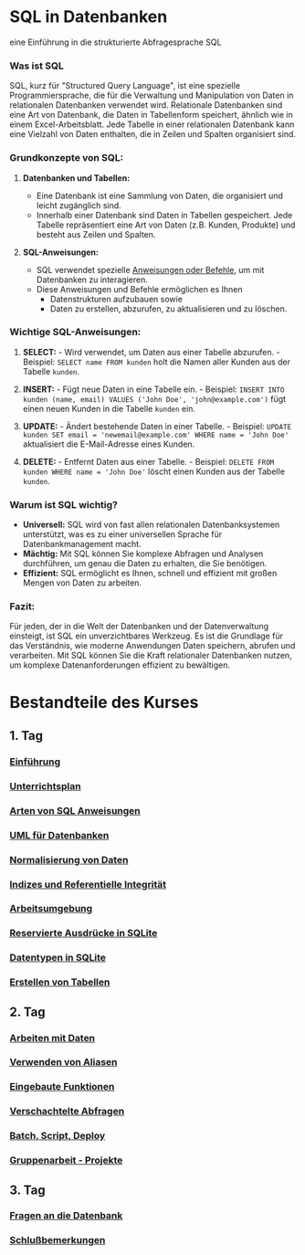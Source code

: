 # SQL in Datenbanken

eine Einführung in die strukturierte Abfragesprache SQL

### Was ist SQL

SQL, kurz für "Structured Query Language", ist eine spezielle Programmiersprache, die für die Verwaltung und
Manipulation von Daten in relationalen Datenbanken verwendet wird. Relationale Datenbanken sind eine Art von Datenbank,
die Daten in Tabellenform speichert, ähnlich wie in einem Excel-Arbeitsblatt. Jede Tabelle in einer relationalen
Datenbank kann eine Vielzahl von Daten enthalten, die in Zeilen und Spalten organisiert sind.

### Grundkonzepte von SQL:

1. **Datenbanken und Tabellen:**
   - Eine Datenbank ist eine Sammlung von Daten, die organisiert und leicht zugänglich sind.
   - Innerhalb einer Datenbank sind Daten in Tabellen gespeichert. Jede Tabelle repräsentiert eine Art von Daten (z.B.
     Kunden, Produkte) und besteht aus Zeilen und Spalten.

2. **SQL-Anweisungen:**
    - SQL verwendet spezielle [Anweisungen oder Befehle](sql_types.md), um mit Datenbanken zu interagieren.
    - Diese Anweisungen und Befehle ermöglichen es Ihnen
      - Datenstrukturen aufzubauen sowie 
      - Daten zu erstellen, abzurufen, zu aktualisieren und zu löschen.

### Wichtige SQL-Anweisungen:

   1. **SELECT:**
     - Wird verwendet, um Daten aus einer Tabelle abzurufen.
     - Beispiel: `SELECT name FROM kunden` holt die Namen aller Kunden aus der Tabelle `kunden`.

   2. **INSERT:**
     - Fügt neue Daten in eine Tabelle ein.
     - Beispiel: `INSERT INTO kunden (name, email) VALUES ('John Doe', 'john@example.com')` fügt einen 
       neuen Kunden in die Tabelle `kunden` ein.

   3. **UPDATE:**
     - Ändert bestehende Daten in einer Tabelle.
     - Beispiel: `UPDATE kunden SET email = 'newemail@example.com' WHERE name = 'John Doe'` aktualisiert die
       E-Mail-Adresse eines Kunden.

   4. **DELETE:**
     - Entfernt Daten aus einer Tabelle.
     - Beispiel: `DELETE FROM kunden WHERE name = 'John Doe'` löscht einen Kunden aus der Tabelle `kunden`.

### Warum ist SQL wichtig?

  - **Universell:** SQL wird von fast allen relationalen Datenbanksystemen unterstützt, was es zu einer universellen Sprache für Datenbankmanagement macht.
  - **Mächtig:** Mit SQL können Sie komplexe Abfragen und Analysen durchführen, um genau die Daten zu erhalten, die Sie
    benötigen.
  - **Effizient:** SQL ermöglicht es Ihnen, schnell und effizient mit großen Mengen von Daten zu arbeiten.

### Fazit:

Für jeden, der in die Welt der Datenbanken und der Datenverwaltung einsteigt, ist SQL ein unverzichtbares Werkzeug. Es
ist die Grundlage für das Verständnis, wie moderne Anwendungen Daten speichern, abrufen und verarbeiten. Mit SQL können
Sie die Kraft relationaler Datenbanken nutzen, um komplexe Datenanforderungen effizient zu bewältigen.

# Bestandteile des Kurses

## 1. Tag

### [Einführung](datenbanken.md)

### [Unterrichtsplan](DB1%20Planung.pdf)

### [Arten von SQL Anweisungen](sql_types.md)

### [UML für Datenbanken](uml_diagramme.md)

### [Normalisierung von Daten](normalization.md)

### [Indizes und Referentielle Integrität](indices_and_referential_integrity.md)

### [Arbeitsumgebung](how_we_will_work.md)

### [Reservierte Ausdrücke in SQLite](reserved_words_sqlite.md)

### [Datentypen in SQLite](daten_typen_sqlite.md)

### [Erstellen von Tabellen](create_tables.md)

## 2. Tag

### [Arbeiten mit Daten](working_with_data.md)

### [Verwenden von Aliasen](aliases.md)

### [Eingebaute Funktionen](build_in_functions.md)

### [Verschachtelte Abfragen](subselect_and_cte.md)

### [Batch, Script, Deploy](scripting_and_deploying.md)

### [Gruppenarbeit - Projekte](projects.md)

## 3. Tag

### [Fragen an die Datenbank](joins_and_views.md)

### [Schlußbemerkungen](finally.md)